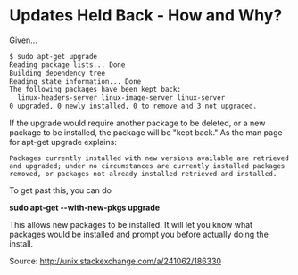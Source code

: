 # Updates Held Back - How and Why?

Given...

```bash
$ sudo apt-get upgrade                                                                                                
Reading package lists... Done                                                                                                          
Building dependency tree                                                                                                               
Reading state information... Done                                                                                                      
The following packages have been kept back:                                                                                            
  linux-headers-server linux-image-server linux-server                                                                                 
0 upgraded, 0 newly installed, 0 to remove and 3 not upgraded.
```

If the upgrade would require another package to be deleted, or a new package to be installed, the package will be "kept back." As the man page for apt-get upgrade explains:

    Packages currently installed with new versions available are retrieved and upgraded; under no circumstances are currently installed packages removed, or packages not already installed retrieved and installed.

To get past this, you can do

**sudo apt-get --with-new-pkgs upgrade**

This allows new packages to be installed. It will let you know what packages would be installed and prompt you before actually doing the install.

Source: http://unix.stackexchange.com/a/241062/186330
